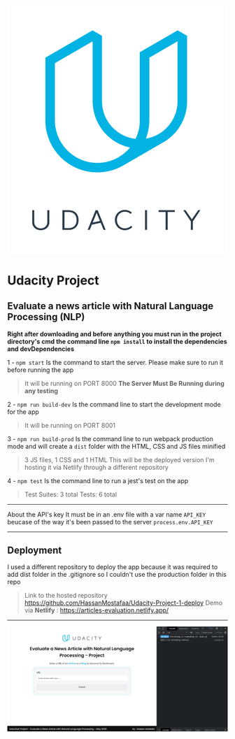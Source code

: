 ![Udacity Banner](udacityBanner.png)
# Udacity Project

## Evaluate a news article with Natural Language Processing (NLP) 

**Right after downloading and before anything you must run in the project directory's cmd the command line `npm install` to install the dependencies and devDependencies**

1 - `npm start` Is the command to start the server. Please make sure to run it before running the app
> It will be running on PORT 8000 **The Server Must Be Running during any testing**

2 - `npm run build-dev` Is the command line to start the development mode for the app  
> It will be running on PORT 8001

3 - `npm run build-prod` Is the command line to run webpack production mode and will create a `dist` folder with the HTML, CSS and JS files minified
> 3 JS files, 1 CSS and 1 HTML
> This will be the deployed version I'm hosting it via Netlify through a different repository 

4 - `npm test` Is the command line to run a jest's test on the app 
> Test Suites: 3 total 
> Tests: 6 total

---

About the API's key It must be in an .env file with a var name `API_KEY` beucase of the way it's been passed to the server `process.env.API_KEY`

---

## Deployment
I used a different repository to deploy the app because it was required to add dist folder in the .gitignore so I couldn't use the production folder in this repo 
> Link to the hosted repository https://github.com/HassanMostafaa/Udacity-Project-1-deploy
> Demo via **Netlify** : https://articles-evaluation.netlify.app/ 

---

![App Screenshot](appSS.png)

